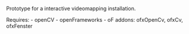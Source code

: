 Prototype for a interactive videomapping installation. 

Requires:
	- openCV
	- openFrameworks
	- oF addons: ofxOpenCv, ofxCv, ofxFenster
